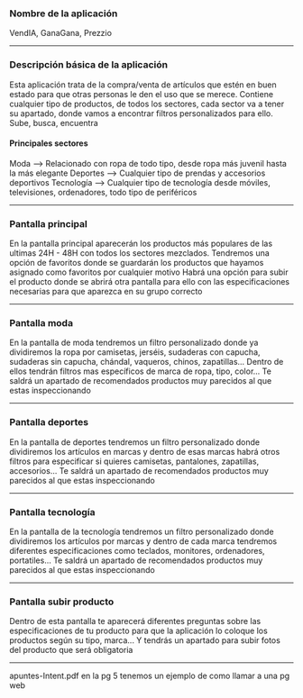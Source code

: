 ### Nombre de la aplicación
VendIA, GanaGana, Prezzio

------------------
### Descripción básica de la aplicación 
Esta aplicación trata de la compra/venta de artículos que estén en buen estado para que otras personas le den el uso que se merece. 
Contiene cualquier tipo de productos, de todos los sectores, cada sector va a tener su apartado, donde vamos a encontrar filtros personalizados para ello.
Sube, busca, encuentra

#### Principales sectores
Moda --> Relacionado con ropa de todo tipo, desde ropa más juvenil hasta la más elegante
Deportes --> Cualquier tipo de prendas y accesorios deportivos
Tecnología --> Cualquier tipo de tecnología desde móviles, televisiones, ordenadores, todo tipo de periféricos

----------
### Pantalla principal
En la pantalla principal aparecerán los productos más populares de las ultimas 24H - 48H con todos los sectores mezclados. 
Tendremos una opción de favoritos donde se guardarán los productos que hayamos asignado como favoritos por cualquier motivo
Habrá una opción para subir el producto donde se abrirá otra pantalla para ello con las especificaciones necesarias para que aparezca en su grupo correcto

------------
### Pantalla moda
En la pantalla de moda tendremos un filtro personalizado donde ya dividiremos la ropa por camisetas, jerséis, sudaderas con capucha, sudaderas sin capucha, chándal, vaqueros, chinos, zapatillas... 
Dentro de ellos tendrán filtros mas específicos de marca de ropa, tipo, color... 
Te saldrá un apartado de recomendados productos muy parecidos al que estas inspeccionando

------------------
### Pantalla deportes
En la pantalla de deportes tendremos un filtro personalizado donde dividiremos los artículos en marcas y dentro de esas marcas habrá otros filtros para especificar si quieres camisetas, pantalones, zapatillas, accesorios...
Te saldrá un apartado de recomendados productos muy parecidos al que estas inspeccionando

--------
### Pantalla tecnología
En la pantalla de la tecnología tendremos un filtro personalizado donde dividiremos los artículos por marcas y dentro de cada marca tendremos diferentes especificaciones como teclados, monitores, ordenadores, portatiles... 
Te saldrá un apartado de recomendados productos muy parecidos al que estas inspeccionando

----
### Pantalla subir producto
Dentro de esta pantalla te aparecerá diferentes preguntas sobre las especificaciones de tu producto para que la aplicación lo coloque los productos según su tipo, marca...
Y tendrás un apartado para subir fotos del producto que será obligatoria 

--------


apuntes-Intent.pdf en la pg 5 tenemos un ejemplo de como llamar a una pg web 